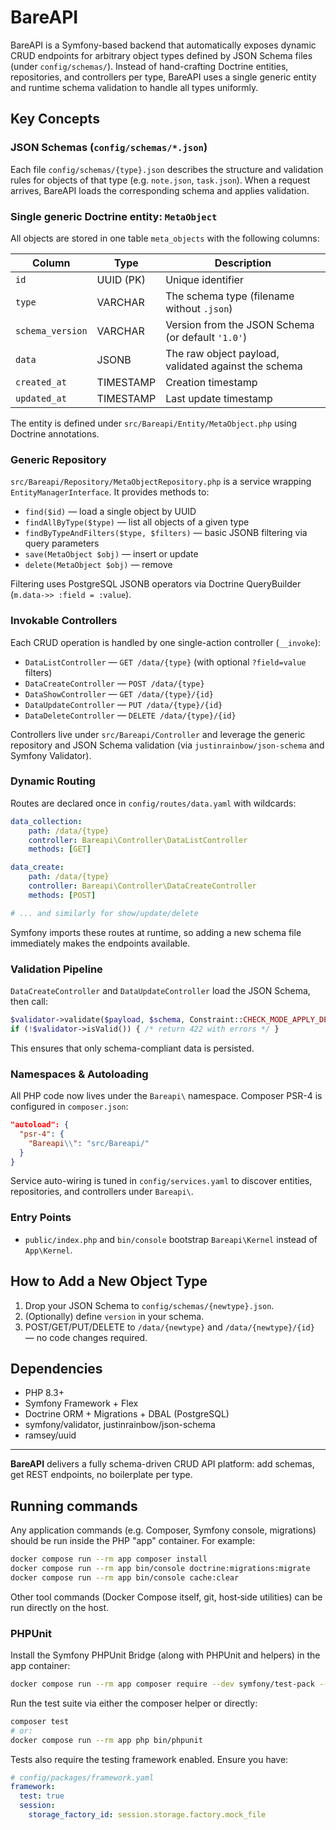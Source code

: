 # BareAPI

BareAPI is a Symfony-based backend that automatically exposes dynamic CRUD endpoints for arbitrary object types defined by JSON Schema files (under `config/schemas/`). Instead of hand-crafting Doctrine entities, repositories, and controllers per type, BareAPI uses a single generic entity and runtime schema validation to handle all types uniformly.

## Key Concepts

### JSON Schemas (`config/schemas/*.json`)
Each file `config/schemas/{type}.json` describes the structure and validation rules for objects of that type (e.g. `note.json`, `task.json`). When a request arrives, BareAPI loads the corresponding schema and applies validation.

### Single generic Doctrine entity: `MetaObject`
All objects are stored in one table `meta_objects` with the following columns:

| Column           | Type        | Description                                           |
| ---------------- | ----------- | ----------------------------------------------------- |
| `id`             | UUID (PK)   | Unique identifier                                     |
| `type`           | VARCHAR     | The schema type (filename without `.json`)            |
| `schema_version` | VARCHAR     | Version from the JSON Schema (or default `'1.0'`)     |
| `data`           | JSONB       | The raw object payload, validated against the schema  |
| `created_at`     | TIMESTAMP   | Creation timestamp                                    |
| `updated_at`     | TIMESTAMP   | Last update timestamp                                 |

The entity is defined under `src/Bareapi/Entity/MetaObject.php` using Doctrine annotations.

### Generic Repository
`src/Bareapi/Repository/MetaObjectRepository.php` is a service wrapping `EntityManagerInterface`. It provides methods to:

- `find($id)` — load a single object by UUID  
- `findAllByType($type)` — list all objects of a given type  
- `findByTypeAndFilters($type, $filters)` — basic JSONB filtering via query parameters  
- `save(MetaObject $obj)` — insert or update  
- `delete(MetaObject $obj)` — remove

Filtering uses PostgreSQL JSONB operators via Doctrine QueryBuilder (`m.data->> :field = :value`).

### Invokable Controllers
Each CRUD operation is handled by one single-action controller (`__invoke`):

- `DataListController` — `GET /data/{type}` (with optional `?field=value` filters)  
- `DataCreateController` — `POST /data/{type}`  
- `DataShowController` — `GET /data/{type}/{id}`  
- `DataUpdateController` — `PUT /data/{type}/{id}`  
- `DataDeleteController` — `DELETE /data/{type}/{id}`  

Controllers live under `src/Bareapi/Controller` and leverage the generic repository and JSON Schema validation (via `justinrainbow/json-schema` and Symfony Validator).

### Dynamic Routing
Routes are declared once in `config/routes/data.yaml` with wildcards:

```yaml
data_collection:
    path: /data/{type}
    controller: Bareapi\Controller\DataListController
    methods: [GET]

data_create:
    path: /data/{type}
    controller: Bareapi\Controller\DataCreateController
    methods: [POST]

# ... and similarly for show/update/delete
```

Symfony imports these routes at runtime, so adding a new schema file immediately makes the endpoints available.

### Validation Pipeline
`DataCreateController` and `DataUpdateController` load the JSON Schema, then call:

```php
$validator->validate($payload, $schema, Constraint::CHECK_MODE_APPLY_DEFAULTS);
if (!$validator->isValid()) { /* return 422 with errors */ }
```

This ensures that only schema-compliant data is persisted.

### Namespaces & Autoloading
All PHP code now lives under the `Bareapi\` namespace. Composer PSR-4 is configured in `composer.json`:

```json
"autoload": {
  "psr-4": {
    "Bareapi\\": "src/Bareapi/"
  }
}
```

Service auto-wiring is tuned in `config/services.yaml` to discover entities, repositories, and controllers under `Bareapi\`.

### Entry Points
- `public/index.php` and `bin/console` bootstrap `Bareapi\Kernel` instead of `App\Kernel`.

## How to Add a New Object Type

1. Drop your JSON Schema to `config/schemas/{newtype}.json`.
2. (Optionally) define `version` in your schema.
3. POST/GET/PUT/DELETE to `/data/{newtype}` and `/data/{newtype}/{id}` — no code changes required.

## Dependencies
- PHP 8.3+  
- Symfony Framework + Flex  
- Doctrine ORM + Migrations + DBAL (PostgreSQL)  
- symfony/validator, justinrainbow/json-schema  
- ramsey/uuid

---  
**BareAPI** delivers a fully schema-driven CRUD API platform: add schemas, get REST endpoints, no boilerplate per type.

## Running commands

Any application commands (e.g. Composer, Symfony console, migrations) should be run inside the PHP "app" container. For example:

```bash
docker compose run --rm app composer install
docker compose run --rm app bin/console doctrine:migrations:migrate
docker compose run --rm app bin/console cache:clear
```

Other tool commands (Docker Compose itself, git, host‑side utilities) can be run directly on the host.

### PHPUnit

Install the Symfony PHPUnit Bridge (along with PHPUnit and helpers) in the app container:
```bash
docker compose run --rm app composer require --dev symfony/test-pack --no-interaction
```

Run the test suite via either the composer helper or directly:
```bash
composer test
# or:
docker compose run --rm app php bin/phpunit
```

Tests also require the testing framework enabled. Ensure you have:
```yaml
# config/packages/framework.yaml
framework:
  test: true
  session:
    storage_factory_id: session.storage.factory.mock_file
```